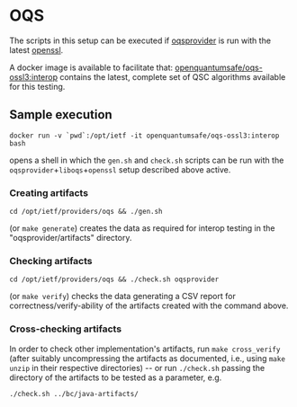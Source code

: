 # OQS

The scripts in this setup can be executed if [oqsprovider](https://github.com/open-quantum-safe/oqs-provider) is run with the latest [openssl](https://github.com/openssl/openssl).

A docker image is available to facilitate that: [openquantumsafe/oqs-ossl3:interop](https://hub.docker.com/repository/docker/openquantumsafe/oqs-ossl3/general) contains the latest, complete set of QSC algorithms available for this testing.

## Sample execution

    docker run -v `pwd`:/opt/ietf -it openquantumsafe/oqs-ossl3:interop bash

opens a shell in which the `gen.sh` and `check.sh` scripts can be run with the `oqsprovider`+`liboqs`+`openssl` setup described above active.

### Creating artifacts

    cd /opt/ietf/providers/oqs && ./gen.sh 

(or `make generate`) creates the data as required for interop testing in the "oqsprovider/artifacts" directory.

### Checking artifacts

    cd /opt/ietf/providers/oqs && ./check.sh oqsprovider

(or `make verify`) checks the data generating a CSV report for correctness/verify-ability of the artifacts created with the command above.

### Cross-checking artifacts

In order to check other implementation's artifacts, run `make cross_verify` (after suitably uncompressing the artifacts as documented, i.e., using `make unzip` in their respective directories) -- or run `./check.sh` passing the directory of the artifacts to be tested as a parameter, e.g.

    ./check.sh ../bc/java-artifacts/

